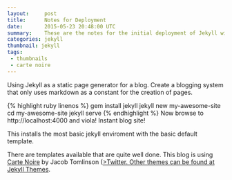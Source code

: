 ```yaml
---
layout:     post
title:      Notes for Deployment
date:       2015-05-23 20:48:00 UTC
summary:    These are the notes for the initial deployment of Jekyll with the carte noire template
categories: jekyll
thumbnail: jekyll
tags:
 - thumbnails
 - carte noire
---
```


Using Jekyll as a static page generator for a blog.  Create a blogging system that only uses markdown as a constant for the creation of pages.

{% highlight ruby linenos %}
gem install jekyll
jekyll new my-awesome-site
cd my-awesome-site
jekyll serve
{% endhighlight %}
Now browse to http://localhost:4000 and viola! Instant blog site!


This installs the most basic jekyll enviroment with the basic default template.

There are templates available that are quite well done.  This blog is using <a href="https://github.com/jacobtomlinson/carte-noire">Carte Noire</a> by Jacob Tomlinson (<a href="http://www.twitter.com/_jacobtomlinson">>Twitter.  Other themes can be found at <a href="http://jekyllthemes.org/">Jekyll Themes</a>.


